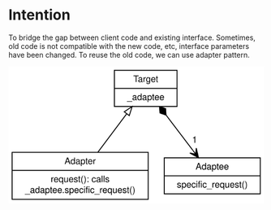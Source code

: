 # Intention

To bridge the gap between client code and existing interface. Sometimes, old code is not compatible with the new code, etc, interface parameters have been changed. To reuse the old code, we can use adapter pattern.

![yuml](class.svg)